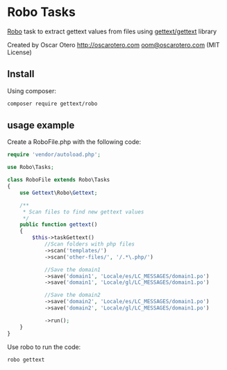 # Robo Tasks

[Robo](http://robo.li) task to extract gettext values from files using [gettext/gettext](https://github.com/php-gettext/Gettext) library

Created by Oscar Otero <http://oscarotero.com> <oom@oscarotero.com> (MIT License)

## Install

Using composer:

```bash
composer require gettext/robo
```

## usage example

Create a RoboFile.php with the following code:

```php
require 'vendor/autoload.php';

use Robo\Tasks;

class RoboFile extends Robo\Tasks
{
    use Gettext\Robo\Gettext;

    /**
     * Scan files to find new gettext values
     */
    public function gettext()
    {
        $this->taskGettext()
            //Scan folders with php files
            ->scan('templates/')
            ->scan('other-files/', '/.*\.php/')

            //Save the domain1
            ->save('domain1', 'Locale/es/LC_MESSAGES/domain1.po')
            ->save('domain1', 'Locale/gl/LC_MESSAGES/domain1.po')

            //Save the domain2
            ->save('domain2', 'Locale/es/LC_MESSAGES/domain1.po')
            ->save('domain2', 'Locale/gl/LC_MESSAGES/domain1.po')

            ->run();
    }
}
```

Use robo to run the code:

```bash
robo gettext
```
